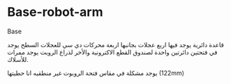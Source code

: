 # Base-robot-arm
Base


قاعدة دائرية يوجد فيها اربع عجلات بجانبها اربعة محركات دي سي للعجلات 
السطح يوجد في فتحتين دائرتين واحدة  لصندوق القطع الاكترونية والأخر لذراع الروبت 
يوجد ممرات للأسلاك.

 
يوجد مشكلة في مقاس فتحة الروبوت غير منطقيه انا حطيتها
 (122mm)
